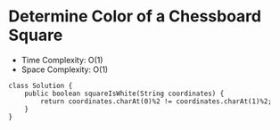 # Determine Color of a Chessboard Square

- Time Complexity: O(1)
- Space Complexity: O(1)

```
class Solution {
    public boolean squareIsWhite(String coordinates) {
        return coordinates.charAt(0)%2 != coordinates.charAt(1)%2;
    }
}
```
